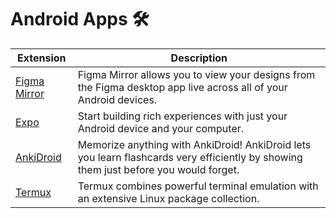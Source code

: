 # Android Apps 🛠

| Extension | Description |
| --------- | ----------- |
[Figma Mirror](https://play.google.com/store/apps/details?id=com.figma.mirror&hl=en&gl=US) | Figma Mirror allows you to view your designs from the Figma desktop app live across all of your Android devices.
[Expo](https://play.google.com/store/apps/details?id=host.exp.exponent&hl=en&gl=US) | Start building rich experiences with just your Android device and your computer.
[AnkiDroid](https://play.google.com/store/apps/details?id=com.ichi2.anki&hl=en_IN&gl=US) | Memorize anything with AnkiDroid! AnkiDroid lets you learn flashcards very efficiently by showing them just before you would forget.
[Termux](https://play.google.com/store/apps/details?id=com.termux&hl=en&gl=US) | Termux combines powerful terminal emulation with an extensive Linux package collection.
